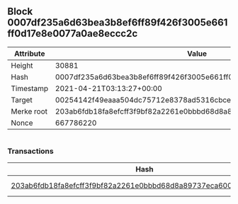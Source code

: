 ## Block 0007df235a6d63bea3b8ef6ff89f426f3005e661ff0d17e8e0077a0ae8eccc2c

Attribute | Value
--- | ---
Height | 30881
Hash | 0007df235a6d63bea3b8ef6ff89f426f3005e661ff0d17e8e0077a0ae8eccc2c
Timestamp | 2021-04-21T03:13:27+00:00
Target | 00254142f49eaaa504dc75712e8378ad5316cbcead634704b3734b6271167cc4
Merke root | 203ab6fdb18fa8efcff3f9bf82a2261e0bbbd68d8a89737eca6008da1fdd8c1e
Nonce | 667786220

```

```

### Transactions

Hash | Amount
--- | ---
[203ab6fdb18fa8efcff3f9bf82a2261e0bbbd68d8a89737eca6008da1fdd8c1e](203ab6fdb18fa8efcff3f9bf82a2261e0bbbd68d8a89737eca6008da1fdd8c1e.md) | 10.00000000 SKEPTI 
